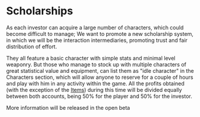 # Scholarships

As each investor can acquire a large number of characters, which could become difficult to manage; We want to promote a new scholarship system, in which we will be the interaction intermediaries, promoting trust and fair distribution of effort.

They all feature a basic character with simple stats and minimal level weaponry. But those who manage to stock up with multiple characters of great statistical value and equipment, can list them as "idle character" in the Characters section, which will allow anyone to reserve for a couple of hours and play with him in any activity within the game. All the profits obtained (with the exception of the [Items](diagramas.md)) during this time will be divided equally between both accounts, being 50% for the player and 50% for the investor.

More information will be released in the open beta
